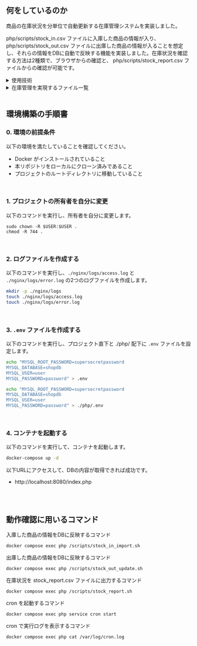 ## 何をしているのか

商品の在庫状況を分単位で自動更新する在庫管理システムを実装しました。

php/scripts/stock_in.csv ファイルに入庫した商品の情報が入り、php/scripts/stock_out.csv ファイルに出庫した商品の情報が入ることを想定し、それらの情報をDBに自動で反映する機能を実装しました。在庫状況を確認する方法は2種類で、ブラウザからの確認と、 php/scripts/stock_report.csv ファイルからの確認が可能です。

<details>
<summary>使用技術</summary>

- Nginx
- PHP
- Bash
- MySQL
- phpMyAdmin

</details>

<details>
 <summary>在庫管理を実現するファイル一覧</summary>
 
| ファイル名 | 用途 |
| - | - |
| init.sql | 起動時に、商品カテゴリと商品情報を管理するテーブルを作成し、サンプルデータを登録 |
| stock_in.csv | 入庫した商品情報 |
| stock_in_import.sh | 入庫した商品情報をDBに反映する機能 |
| stock_out.csv | 出庫した商品情報 |
| stock_out_update.sh | 出庫した商品情報をDBに反映する機能 |
| stock_report.csv | DBの在庫状況 |
| stock_report.sh | DBの在庫状況を csvファイルに出力する機能 |
| index.php | 商品の在庫状況をブラウザに表示する機能 |
| crontab | bashスクリプトを毎分自動実行する設定 |

</details>
<br>

## 環境構築の手順書

### 0. 環境の前提条件

以下の環境を満たしていることを確認してください。

- Docker がインストールされていること
- 本リポジトリをローカルにクローン済みであること
- プロジェクトのルートディレクトリに移動していること

<br>

### 1. プロジェクトの所有者を自分に変更

以下のコマンドを実行し、所有者を自分に変更します。

```
sudo chown -R $USER:$USER .
chmod -R 744 .
```

<br>

### 2. ログファイルを作成する

以下のコマンドを実行し、`./nginx/logs/access.log` と `./nginx/logs/error.log` の2つのログファイルを作成します。

```bash
mkdir -p ./nginx/logs
touch ./nginx/logs/access.log
touch ./nginx/logs/error.log
```

<br>

### 3. `.env` ファイルを作成する

以下のコマンドを実行し、プロジェクト直下と ./php/ 配下に `.env` ファイルを設定します。

```bash
echo "MYSQL_ROOT_PASSWORD=supersecretpassword
MYSQL_DATABASE=shopdb
MYSQL_USER=user
MYSQL_PASSWORD=password" > .env

echo "MYSQL_ROOT_PASSWORD=supersecretpassword
MYSQL_DATABASE=shopdb
MYSQL_USER=user
MYSQL_PASSWORD=password" > ./php/.env
```

<br>
 
### 4. コンテナを起動する

以下のコマンドを実行して、コンテナを起動します。

```bash
docker-compose up -d
```

以下URLにアクセスして、DBの内容が取得できれば成功です。
- http://localhost:8080/index.php

<br><br>

## 動作確認に用いるコマンド

入庫した商品の情報をDBに反映するコマンド
```
docker compose exec php /scripts/stock_in_import.sh
```
出庫した商品の情報をDBに反映するコマンド
```
docker compose exec php /scripts/stock_out_update.sh
```
在庫状況を stock_report.csv ファイルに出力するコマンド
```
docker compose exec php /scripts/stock_report.sh
```
cron を起動するコマンド
```
docker compose exec php service cron start
```
cron で実行ログを表示するコマンド
```
docker compose exec php cat /var/log/cron.log
```


